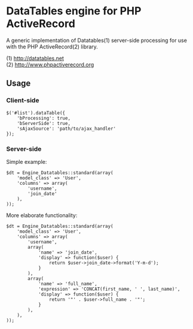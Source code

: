 
# DataTables engine for PHP ActiveRecord

A generic implementation of Datatables(1) server-side processing for use with the
PHP ActiveRecord(2) library.

(1) http://datatables.net  
(2) http://www.phpactiverecord.org

## Usage

### Client-side

    $('#list').dataTable({
        'bProcessing': true,
        'bServerSide': true,
        'sAjaxSource': 'path/to/ajax_handler'
    });

### Server-side

Simple example:

    $dt = Engine_Datatables::standard(array(
        'model_class' => 'User',
        'columns' => array(
            'username',
            'join_date'
        ),
    ));

More elaborate functionality:

    $dt = Engine_Datatables::standard(array(
        'model_class' => 'User',
        'columns' => array(
            'username',
            array(
                'name' => 'join_date',
                'display' => function($user) {
                    return $user->join_date->format('Y-m-d');
                }
            ),
            array(
                'name' => 'full_name',
                'expression' => 'CONCAT(first_name, ' ', last_name)',
                'display' => function($user) {
                    return '"' . $user->full_name . '"';
                }
            ),
        ),
    ));
